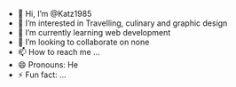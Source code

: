 - 👋 Hi, I’m @Katz1985
- 👀 I’m interested in Travelling, culinary and graphic design
- 🌱 I’m currently learning web development
- 💞️ I’m looking to collaborate on none
- 📫 How to reach me ...
- 😄 Pronouns: He
- ⚡ Fun fact: ...

<!---
Katz1985/Katz1985 is a ✨ special ✨ repository because its `README.md` (this file) appears on your GitHub profile.
You can click the Preview link to take a look at your changes.
--->
